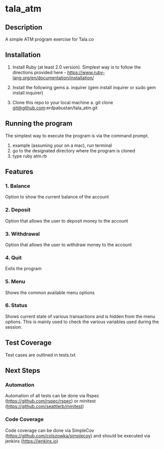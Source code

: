 # tala_atm

## Description
A simple ATM program exercise for Tala.co

## Installation
1. Install Ruby (at least 2.0 version). Simplest way is to follow the directions provided here - https://www.ruby-lang.org/en/documentation/installation/

2. Install the following gems
    a. inquirer (gem install inquirer or sudo gem install inquirer)

3. Clone this repo to your local machine
    a. git clone git@github.com:erdpabustan/tala_atm.git
    
## Running the program
The simplest way to execute the program is via the command prompt.
  1. example (assuming your on a mac), run terminal
  2. go to the designated directory where the program is cloned
  3. type ruby atm.rb

## Features
### 1. Balance
Option to show the current balance of the account

### 2. Deposit
Option that allows the user to deposit money to the account

### 3. Withdrawal
Option that allows the user to withdraw money to the account

### 4. Quit
Exits the program

### 5. Menu
Shows the common available menu options

### 6. Status
Shows current state of various transactions and is hidden from the menu options. This is mainly used to check the various variables used during the session.

## Test Coverage
Test cases are outlined in tests.txt
 
## Next Steps
### Automation
Automation of all tests can be done via Rspec (https://github.com/rspec/rspec) or minitest (https://github.com/seattlerb/minitest)

### Code Coverage
Code coverage can be done via SimpleCov (https://github.com/colszowka/simplecov) and should be executed via jenkins (https://jenkins.io)
